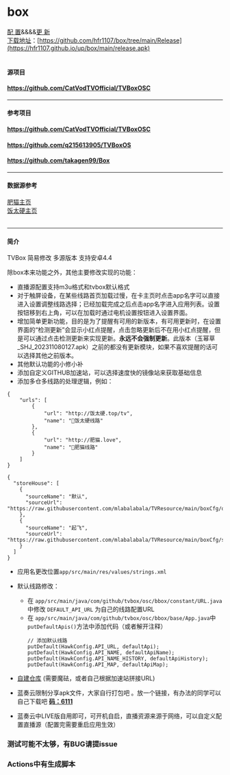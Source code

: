 #  box
[配 置](https://hfr1107.github.io/up/box/main/version.json)&&&&[更 新](https://github.com/hfr1107/up/edit/main/box/main/version.json)
</br>[下载地址](https://github.com/hfr1107/box/upload/main/Release)：[https://github.com/hfr1107/box/tree/main/Release](https://hfr1107.github.io/up/box/main/release.apk)</br></br>
#### 源项目
#### https://github.com/CatVodTVOfficial/TVBoxOSC

---
#### 参考项目
#### https://github.com/CatVodTVOfficial/TVBoxOSC
#### https://github.com/q215613905/TVBoxOS
#### https://github.com/takagen99/Box

---
#### 数据源参考
[肥猫主页](http://肥猫.love)
</br>[饭太硬主页](http://饭太硬.top)</br></br>

---
#### 简介
TVBox 简易修改 多源版本 支持安卓4.4

除box本来功能之外，其他主要修改实现的功能：
- 直播源配置支持m3u格式和tvbox默认格式
- 对于触屏设备，在某些线路首页加载过慢，在卡主页时点击app名字可以直接进入设置调整线路选择；已经加载完成之后点击app名字进入应用列表。设置按钮移到右上角，可以在加载时通过电机设置按钮进入设置界面。
- 增加简单更新功能，目的是为了提醒有可用的新版本，有可用更新时，在设置界面的“检测更新”会显示小红点提醒，点击忽略更新后不在用小红点提醒，但是可以通过点击检测更新来实现更新。**永远不会强制更新**。此版本（玉幂草_SHJ_202311080127.apk）之前的都没有更新模块，如果不喜欢提醒的话可以选择其他之前版本。
- 其他默认功能的小修小补
- 添加自定义GITHUB加速站，可以选择速度快的镜像站来获取基础信息
- 添加多仓多线路的处理逻辑，例如：
```
{
    "urls": [
        {
            "url": "http://饭太硬.top/tv",
            "name": "🚀饭太硬线路"
        },
        {
            "url": "http://肥猫.love",
            "name": "🚀肥猫线路"
        }
    ]
}
```
```
{
  "storeHouse": [
    {
      "sourceName": "默认",
      "sourceUrl": "https://raw.githubusercontent.com/mlabalabala/TVResource/main/boxCfg/ori_source.json"
    },
    {
      "sourceName": "起飞",
      "sourceUrl": "https://raw.githubusercontent.com/mlabalabala/TVResource/main/boxCfg/sp_source.json"
    }
  ]
}
```

- 应用名更改位置```app/src/main/res/values/strings.xml```
- 默认线路修改：
  - 在 ```app/src/main/java/com/github/tvbox/osc/bbox/constant/URL.java``` 中修改 ```DEFAULT_API_URL``` 为自己的线路配置URL
  - 在 ```app/src/main/java/com/github/tvbox/osc/bbox/base/App.java```中```putDefaultApis()```方法中添加代码（或者解开注释）
      ```
      // 添加默认线路
      putDefault(HawkConfig.API_URL, defaultApi);
      putDefault(HawkConfig.API_NAME, defaultApiName);
      putDefault(HawkConfig.API_NAME_HISTORY, defaultApiHistory);
      putDefault(HawkConfig.API_MAP, defaultApiMap);
      ```

- [自建仓库](https://raw.githubusercontent.com/mlabalabala/TVResource/main/boxCfg/default) (需要魔砝，或者自己根据加速站拼接URL)
- 蓝奏云限制分享apk文件，大家自行打包吧 。放一个链接，有办法的同学可以自己下载吧 [**码：6111**](https://bunny6111.lanzouq.com/b04whwgwj)
- 蓝奏云中LIVE版自用即可，可开机自启，直播资源来源于网络，可以自定义配置直播源（配置完需要重启应用生效）
### 测试可能不太够，有BUG请提issue
### Actions中有生成脚本


